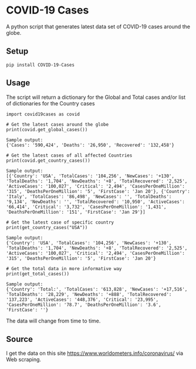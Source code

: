 # COVID-19 Cases

A python script that generates latest data set of COVID-19 cases around the globe.

## Setup

```
pip install COVID-19-Cases
```

## Usage

The script will return a dictionary for the Global and Total cases and/or list of dictionaries for the Country cases

```
import covid19cases as covid
```

```
# Get the latest cases around the globe
print(covid.get_global_cases())

Sample output:
{'Cases': '590,424', 'Deaths': '26,950', 'Recovered': '132,458'}
```

```
# Get the latest cases of all affected Countries
print(covid.get_country_cases())

Sample output:
[{'Country': 'USA', 'TotalCases': '104,256', 'NewCases': '+130', 'TotalDeaths': '1,704', 'NewDeaths': '+8', 'TotalRecovered': '2,525', 'ActiveCases': '100,027', 'Critical': '2,494', 'CasesPerOneMillion': '315', 'DeathsPerOneMillion': '5', 'FirstCase': 'Jan 20'}, {'Country': 'Italy', 'TotalCases': '86,498', 'NewCases': '', 'TotalDeaths': '9,134', 'NewDeaths': '', 'TotalRecovered': '10,950', 'ActiveCases': '66,414', 'Critical': '3,732', 'CasesPerOneMillion': '1,431', 'DeathsPerOneMillion': '151', 'FirstCase': 'Jan 29'}]
```

```
# Get the latest case of specific country
print(get_country_cases("USA"))

Sample output:
{'Country': 'USA', 'TotalCases': '104,256', 'NewCases': '+130', 'TotalDeaths': '1,704', 'NewDeaths': '+8', 'TotalRecovered': '2,525', 'ActiveCases': '100,027', 'Critical': '2,494', 'CasesPerOneMillion': '315', 'DeathsPerOneMillion': '5', 'FirstCase': 'Jan 20'}
```

```
# Get the total data in more informative way
print(get_total_cases())

Sample output:
{'Country': 'Total:', 'TotalCases': '613,828', 'NewCases': '+17,516', 'TotalDeaths': '28,229', 'NewDeaths': '+888', 'TotalRecovered': '137,223', 'ActiveCases': '448,376', 'Critical': '23,995', 'CasesPerOneMillion': '78.7', 'DeathsPerOneMillion': '3.6', 'FirstCase': ''}
```

The data will change from time to time.

## Source

I get the data on this site https://www.worldometers.info/coronavirus/ via Web scraping.
